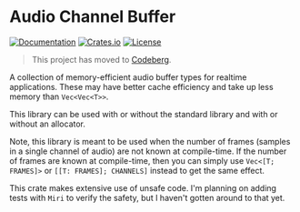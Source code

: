 # Audio Channel Buffer
[![Documentation](https://docs.rs/audio-channel-buffer/badge.svg)](https://docs.rs/audio-channel-buffer)
[![Crates.io](https://img.shields.io/crates/v/audio-channel-buffer.svg)](https://crates.io/crates/audio-channel-buffer)
[![License](https://img.shields.io/crates/l/audio-channel-buffer.svg)](https://github.com/BillyDM/audio-channel-buffer/blob/main/LICENSE)

> This project has moved to [Codeberg](https://codeberg.org/BillyDM/audio-channel-buffer).

A collection of memory-efficient audio buffer types for realtime applications. These may have better cache efficiency and take up less memory than `Vec<Vec<T>>`.

This library can be used with or without the standard library and with or without an allocator.

Note, this library is meant to be used when the number of frames (samples in a single channel of audio) are not known at compile-time. If the number of frames are known at compile-time, then you can simply use `Vec<[T; FRAMES]>` or `[[T: FRAMES]; CHANNELS]` instead to get the same effect.

This crate makes extensive use of unsafe code. I'm planning on adding tests with `Miri` to verify the safety, but I haven't gotten around to that yet.

